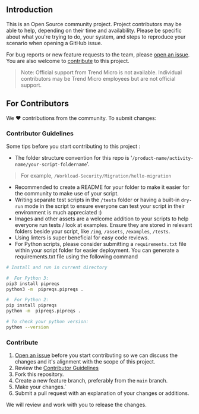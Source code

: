 ## Introduction

This is an Open Source community project. Project contributors may be able to help, depending on their time and availability. Please be specific about what you're trying to do, your system, and steps to reproduce your scenario when opening a GitHub issue.

For bug reports or new feature requests to the team, please [open an issue](https://github.com/trendmicro/solutions-architect/issues). You are also welcome to [contribute](https://github.com/trendmicro/solutions-architect#Contribute) to this project.

> Note: Official support from Trend Micro is not available. Individual contributors may be Trend Micro employees but are not official support.

## For Contributors

We :heart: contributions from the community. To submit changes:

### Contributor Guidelines

Some tips before you start contributing to this project :

- The folder structure convention for this repo is '`/product-name/activity-name/your-script-foldername`'.

> For example, `/Workload-Security/Migration/hello-migration`

- Recommended to create a README for your folder to make it easier for the community to make use of your script.
- Writing separate test scripts in the `/tests` folder or having a built-in `dry-run` mode in the script to ensure everyone can test your script in their environment is much appreciated :)
- Images and other assets are a welcome addition to your scripts to help everyone run tests / look at examples. Ensure they are stored in relevant folders beside your script, like `/img`, `/assets`, `/examples`, `/tests`.
- Using linters is super beneficial for easy code reviews.
- For Python scripts, please consider submitting a `requirements.txt` file within your script folder for easier deployment. You can generate a requirements.txt file using the following command

``` bash
# Install and run in current directory

#  For Python 3:
pip3 install pipreqs
python3 -m  pipreqs.pipreqs .

#  For Python 2:
pip install pipreqs
python -m  pipreqs.pipreqs .

# To check your python version:
python --version
```

### Contribute

1.  [Open an issue](https://github.com/trendmicro/solutions-architect/issues) before you start contributing so we can discuss the changes and it's alignment with the scope of this project.
2.  Review the [Contributor Guidelines](https://github.com/trendmicro/solutions-architect#Contributor-Guidelines)
3.  Fork this repository.
4.  Create a new feature branch, preferably from the `main` branch.
5.  Make your changes.`
6.  Submit a pull request with an explanation of your changes or additions.

We will review and work with you to release the changes.